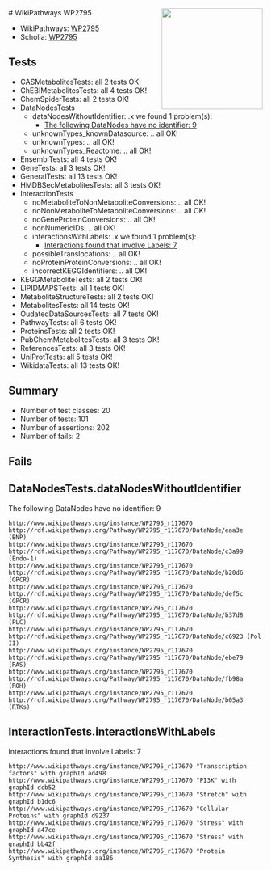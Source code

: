 <img style="float: right; width: 200px" src="https://upload.wikimedia.org/wikipedia/commons/thumb/8/83/Wplogo_with_text_500.png/640px-Wplogo_with_text_500.png" />
# WikiPathways WP2795

* WikiPathways: [WP2795](https://new.wikipathways.org/pathways/WP2795)
* Scholia: [WP2795](https://scholia.toolforge.org/wikipathways/WP2795)
## Tests
* CASMetabolitesTests: all 2 tests OK!
* ChEBIMetabolitesTests: all 4 tests OK!
* ChemSpiderTests: all 2 tests OK!
* DataNodesTests
    * dataNodesWithoutIdentifier: .x we found 1 problem(s):
        * [The following DataNodes have no identifier: 9](#d2d32fa8)
    * unknownTypes_knownDatasource: .. all OK!
    * unknownTypes: .. all OK!
    * unknownTypes_Reactome: .. all OK!
* EnsemblTests: all 4 tests OK!
* GeneTests: all 3 tests OK!
* GeneralTests: all 13 tests OK!
* HMDBSecMetabolitesTests: all 3 tests OK!
* InteractionTests
    * noMetaboliteToNonMetaboliteConversions: .. all OK!
    * noNonMetaboliteToMetaboliteConversions: .. all OK!
    * noGeneProteinConversions: .. all OK!
    * nonNumericIDs: .. all OK!
    * interactionsWithLabels: .x we found 1 problem(s):
        * [Interactions found that involve Labels: 7](#630d267e)
    * possibleTranslocations: .. all OK!
    * noProteinProteinConversions: .. all OK!
    * incorrectKEGGIdentifiers: .. all OK!
* KEGGMetaboliteTests: all 2 tests OK!
* LIPIDMAPSTests: all 1 tests OK!
* MetaboliteStructureTests: all 2 tests OK!
* MetabolitesTests: all 14 tests OK!
* OudatedDataSourcesTests: all 7 tests OK!
* PathwayTests: all 6 tests OK!
* ProteinsTests: all 2 tests OK!
* PubChemMetabolitesTests: all 3 tests OK!
* ReferencesTests: all 3 tests OK!
* UniProtTests: all 5 tests OK!
* WikidataTests: all 13 tests OK!


## Summary

* Number of test classes: 20
* Number of tests: 101
* Number of assertions: 202
* Number of fails: 2

## Fails

<a name="d2d32fa8" />

## DataNodesTests.dataNodesWithoutIdentifier

The following DataNodes have no identifier: 9
```
http://www.wikipathways.org/instance/WP2795_r117670 http://rdf.wikipathways.org/Pathway/WP2795_r117670/DataNode/eaa3e (BNP)
http://www.wikipathways.org/instance/WP2795_r117670 http://rdf.wikipathways.org/Pathway/WP2795_r117670/DataNode/c3a99 (Endo-1)
http://www.wikipathways.org/instance/WP2795_r117670 http://rdf.wikipathways.org/Pathway/WP2795_r117670/DataNode/b20d6 (GPCR)
http://www.wikipathways.org/instance/WP2795_r117670 http://rdf.wikipathways.org/Pathway/WP2795_r117670/DataNode/def5c (GPCR)
http://www.wikipathways.org/instance/WP2795_r117670 http://rdf.wikipathways.org/Pathway/WP2795_r117670/DataNode/b37d8 (PLC)
http://www.wikipathways.org/instance/WP2795_r117670 http://rdf.wikipathways.org/Pathway/WP2795_r117670/DataNode/c6923 (Pol II)
http://www.wikipathways.org/instance/WP2795_r117670 http://rdf.wikipathways.org/Pathway/WP2795_r117670/DataNode/ebe79 (RAS)
http://www.wikipathways.org/instance/WP2795_r117670 http://rdf.wikipathways.org/Pathway/WP2795_r117670/DataNode/fb98a (ROH)
http://www.wikipathways.org/instance/WP2795_r117670 http://rdf.wikipathways.org/Pathway/WP2795_r117670/DataNode/b05a3 (RTKs)
```

<a name="630d267e" />

## InteractionTests.interactionsWithLabels

Interactions found that involve Labels: 7
```
http://www.wikipathways.org/instance/WP2795_r117670 "Transcription factors" with graphId ad498
http://www.wikipathways.org/instance/WP2795_r117670 "PI3K" with graphId dcb52
http://www.wikipathways.org/instance/WP2795_r117670 "Stretch" with graphId b1dc6
http://www.wikipathways.org/instance/WP2795_r117670 "Cellular Proteins" with graphId d9237
http://www.wikipathways.org/instance/WP2795_r117670 "Stress" with graphId a47ce
http://www.wikipathways.org/instance/WP2795_r117670 "Stress" with graphId bb42f
http://www.wikipathways.org/instance/WP2795_r117670 "Protein Synthesis" with graphId aa186
```

